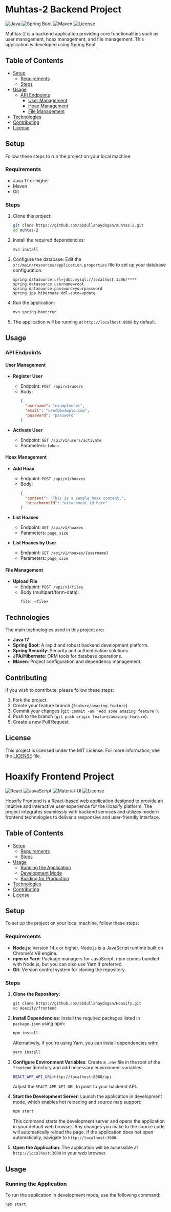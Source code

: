 # Muhtas-2 Backend Project

![Java](https://img.shields.io/badge/Java-17-brightgreen)
![Spring Boot](https://img.shields.io/badge/Spring%20Boot-2.6.4-brightgreen)
![Maven](https://img.shields.io/badge/Maven-3.8.4-blue)
![License](https://img.shields.io/badge/license-MIT-blue.svg)

Muhtas-2 is a backend application providing core functionalities such as user management, hoax management, and file management. This application is developed using Spring Boot.

## Table of Contents

- [Setup](#setup)
  - [Requirements](#requirements)
  - [Steps](#steps)
- [Usage](#usage)
  - [API Endpoints](#api-endpoints)
    - [User Management](#user-management)
    - [Hoax Management](#hoax-management)
    - [File Management](#file-management)
- [Technologies](#technologies)
- [Contributing](#contributing)
- [License](#license)

## Setup

Follow these steps to run the project on your local machine:

### Requirements

- Java 17 or higher
- Maven
- Git

### Steps

1. Clone this project:
    ```bash
    git clone https://github.com/abdullahaydogan/muhtas-2.git
    cd muhtas-2
    ```

2. Install the required dependencies:
    ```bash
    mvn install
    ```

3. Configure the database: Edit the `src/main/resources/application.properties` file to set up your database configuration.
    ```properties
    spring.datasource.url=jdbc:mysql://localhost:3306/****
    spring.datasource.username=root
    spring.datasource.password=yourpassword
    spring.jpa.hibernate.ddl-auto=update
    ```

4. Run the application:
    ```bash
    mvn spring-boot:run
    ```

5. The application will be running at `http://localhost:8080` by default.

## Usage

### API Endpoints

#### User Management

- **Register User**
  - Endpoint: `POST /api/v1/users`
  - Body:
    ```json
    {
      "username": "exampleuser",
      "email": "user@example.com",
      "password": "password"
    }
    ```

- **Activate User**
  - Endpoint: `GET /api/v1/users/activate`
  - Parameters: `token`

#### Hoax Management

- **Add Hoax**
  - Endpoint: `POST /api/v1/hoaxes`
  - Body:
    ```json
    {
      "content": "This is a sample hoax content.",
      "attachmentId": "attachment_id_here"
    }
    ```

- **List Hoaxes**
  - Endpoint: `GET /api/v1/hoaxes`
  - Parameters: `page`, `size`

- **List Hoaxes by User**
  - Endpoint: `GET /api/v1/hoaxes/{username}`
  - Parameters: `page`, `size`

#### File Management

- **Upload File**
  - Endpoint: `POST /api/v1/files`
  - Body (multipart/form-data):
    ```
    file: <file>
    ```

## Technologies

The main technologies used in this project are:

- **Java 17**
- **Spring Boot**: A rapid and robust backend development platform.
- **Spring Security**: Security and authentication solutions.
- **JPA/Hibernate**: ORM tools for database operations.
- **Maven**: Project configuration and dependency management.

## Contributing

If you wish to contribute, please follow these steps:

1. Fork the project.
2. Create your feature branch (`feature/amazing-feature`).
3. Commit your changes (`git commit -am 'Add some amazing feature'`).
4. Push to the branch (`git push origin feature/amazing-feature`).
5. Create a new Pull Request.

## License

This project is licensed under the MIT License. For more information, see the [LICENSE](./LICENSE) file.
# Hoaxify Frontend Project

![React](https://img.shields.io/badge/React-17.0.2-brightgreen)
![JavaScript](https://img.shields.io/badge/JavaScript-ES6-blue)
![Material-UI](https://img.shields.io/badge/Material%20UI-5.2.0-blue)
![License](https://img.shields.io/badge/license-MIT-blue.svg)

Hoaxify Frontend is a React-based web application designed to provide an intuitive and interactive user experience for the Hoaxify platform. The project integrates seamlessly with backend services and utilizes modern frontend technologies to deliver a responsive and user-friendly interface.

## Table of Contents

- [Setup](#setup)
  - [Requirements](#requirements)
  - [Steps](#steps)
- [Usage](#usage)
  - [Running the Application](#running-the-application)
  - [Development Mode](#development-mode)
  - [Building for Production](#building-for-production)
- [Technologies](#technologies)
- [Contributing](#contributing)
- [License](#license)

## Setup

To set up the project on your local machine, follow these steps:

### Requirements

- **Node.js**: Version 14.x or higher. Node.js is a JavaScript runtime built on Chrome's V8 engine.
- **npm or Yarn**: Package managers for JavaScript. npm comes bundled with Node.js, but you can also use Yarn if preferred.
- **Git**: Version control system for cloning the repository.

### Steps

1. **Clone the Repository**:
    ```bash
    git clone https://github.com/abdullahaydogan/Hoaxify.git
    cd Hoaxify/frontend
    ```

2. **Install Dependencies**:
    Install the required packages listed in `package.json` using npm:
    ```bash
    npm install
    ```
    Alternatively, if you're using Yarn, you can install dependencies with:
    ```bash
    yarn install
    ```

3. **Configure Environment Variables**:
    Create a `.env` file in the root of the `frontend` directory and add necessary environment variables:
    ```bash
    REACT_APP_API_URL=http://localhost:8080/api
    ```
    Adjust the `REACT_APP_API_URL` to point to your backend API.

4. **Start the Development Server**:
    Launch the application in development mode, which enables hot reloading and source map support:
    ```bash
    npm start
    ```
    This command starts the development server and opens the application in your default web browser. Any changes you make to the source code will automatically reload the page. If the application does not open automatically, navigate to `http://localhost:3000`.

5. **Open the Application**:
    The application will be accessible at `http://localhost:3000` in your web browser.

## Usage

### Running the Application

To run the application in development mode, use the following command:
```bash
npm start

